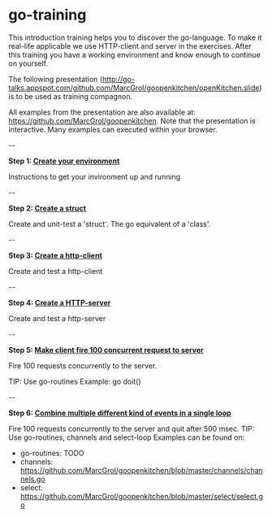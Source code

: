 # go-training

This introduction training helps you to discover the go-language. To make it real-life applicable we use HTTP-client and server in the exercises. After this training you have a working environment and know enough to continue on yourself.

The following presentation (http://go-talks.appspot.com/github.com/MarcGrol/goopenkitchen/openKitchen.slide) is to be used as training compagnon.

All examples from the presentation are also available at: https://github.com/MarcGrol/goopenkitchen. Note that the presentation is interactive. Many examples can executed within your browser.


--

**Step 1:  [Create your environment](https://github.com/MarcGrol/go-training/tree/master/step_1)**

Instructions to get your invironment up and running

--

**Step 2: [Create a struct](https://github.com/MarcGrol/go-training/tree/master/step_2)**

Create and unit-test a 'struct'. The go equivalent of a 'class'.

--

**Step 3: [Create a http-client](https://github.com/MarcGrol/go-training/tree/master/step_3)**

Create and test a http-client

--

**Step 4: [Create a HTTP-server](https://github.com/MarcGrol/go-training/tree/master/step_4)**

Create and test a http-server

--

**Step 5: [Make client fire 100 concurrent request to server](https://github.com/MarcGrol/go-training/tree/master/step_5)**

Fire 100 requests concurrently to the server. 

TIP: Use go-routines
Example: go doit()

--

**Step 6: [Combine multiple different kind of events in a single loop](https://github.com/MarcGrol/go-training/tree/master/step_6)**

Fire 100 requests concurrently to the server and quit after 500 msec.
TIP: Use go-routines, channels and select-loop
Examples can be found on: 
 - go-routines: TODO
 - channels: https://github.com/MarcGrol/goopenkitchen/blob/master/channels/channels.go
 - select: https://github.com/MarcGrol/goopenkitchen/blob/master/select/select.go

 









